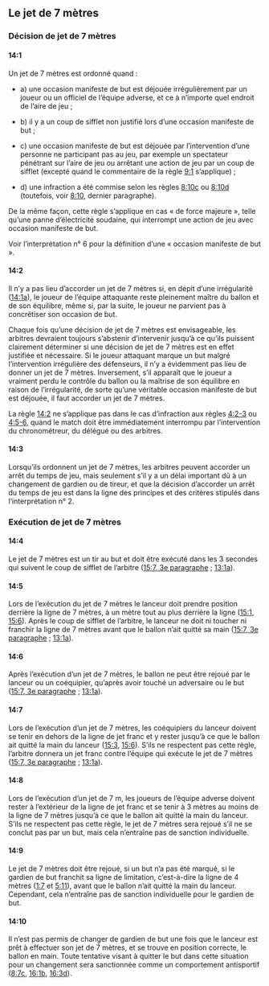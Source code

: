 ## Le jet de 7 mètres

### Décision de jet de 7 mètres

#### 14:1
Un jet de 7 mètres est ordonné quand :

- a) une occasion manifeste de but est déjouée irrégulièrement par un joueur ou un officiel de l’équipe adverse, et ce
  à n’importe quel endroit de l’aire de jeu ;

- b) il y a un coup de sifflet non justifié lors d’une occasion manifeste de but ;

- c) une occasion manifeste de but est déjouée par l’intervention d’une personne ne participant pas au jeu, par exemple
  un spectateur pénétrant sur l’aire de jeu ou arrêtant une action de jeu par un coup de sifflet (excepté quand le
  commentaire de la règle [9:1](#9:1) s’applique) ;

- d) une infraction a été commise selon les règles [8:10c](#8:10) ou [8:10d](#8:10) (toutefois, voir [8:10](#8:10),
  dernier paragraphe).

De la même façon, cette règle s’applique en cas « de force majeure », telle qu’une panne d’électricité soudaine, qui
interrompt une action de jeu avec occasion manifeste de but.

Voir l’interprétation n° 6 pour la définition d’une « occasion manifeste de but ».

#### 14:2
Il n’y a pas lieu d’accorder un jet de 7 mètres si, en dépit d’une irrégularité ([14:1a](#14:1)), le joueur de l’équipe
attaquante reste pleinement maître du ballon et de son équilibre, même si, par la suite, le joueur ne parvient pas à
concrétiser son occasion de but.

Chaque fois qu’une décision de jet de 7 mètres est envisageable, les arbitres devraient toujours s’abstenir d’intervenir
jusqu’à ce qu’ils puissent clairement déterminer si une décision de jet de 7 mètres est en effet justifiée et
nécessaire. Si le joueur attaquant marque un but malgré l’intervention irrégulière des défenseurs, il n’y a évidemment
pas lieu de donner un jet de 7 mètres. Inversement, s’il apparaît que le joueur a vraiment perdu le contrôle du ballon
ou la maîtrise de son équilibre en raison de l’irrégularité, de sorte qu’une véritable occasion manifeste de but est
déjouée, il faut accorder un jet de 7 mètres.

La règle [14:2](#14:2) ne s’applique pas dans le cas d’infraction aux règles [4:2-3](#4:2) ou [4:5-6](#4:5), quand le
match doit être immédiatement interrompu par l’intervention du chronométreur, du délégué ou des arbitres.

#### 14:3
Lorsqu’ils ordonnent un jet de 7 mètres, les arbitres peuvent accorder un arrêt du temps de jeu, mais seulement s’il y a
un délai important dû à un changement de gardien ou de tireur, et que la décision d’accorder un arrêt du temps de jeu
est dans la ligne des principes et des critères stipulés dans l’interprétation n° 2.

### Exécution de jet de 7 mètres

#### 14:4
Le jet de 7 mètres est un tir au but et doit être exécuté dans les 3 secondes qui suivent le coup de sifflet de
l’arbitre ([15:7, 3e paragraphe](#15:7) ; [13:1a](#13:1)).

#### 14:5
Lors de l’exécution du jet de 7 mètres le lanceur doit prendre position derrière la ligne de 7 mètres, à un mètre tout
au plus derrière la ligne ([15:1](#15:1), [15:6](#15:6)). Après le coup de sifflet de l’arbitre, le lanceur ne doit ni
toucher ni franchir la ligne de 7 mètres avant que le ballon n’ait quitté sa main ([15:7, 3e paragraphe](#15:7) ;
[13:1a](#13:1)).

#### 14:6
Après l’exécution d’un jet de 7 mètres, le ballon ne peut être rejoué par le lanceur ou un coéquipier, qu’après avoir
touché un adversaire ou le but ([15:7, 3e paragraphe](#15:7) ; [13:1a](#13:1)).

#### 14:7
Lors de l’exécution d’un jet de 7 mètres, les coéquipiers du lanceur doivent se tenir en dehors de la ligne de jet franc
et y rester jusqu’à ce que le ballon ait quitté la main du lanceur ([15:3](#15:3), [15:6](#15:6)). S’ils ne respectent
pas cette règle, l’arbitre donnera un jet franc contre l’équipe qui exécute le jet de 7 mètres
([15:7, 3e paragraphe](#15:7) ; [13:1a](#13:1)).

#### 14:8
Lors de l’exécution d’un jet de 7 m, les joueurs de l’équipe adverse doivent rester à l’extérieur de la ligne de jet
franc et se tenir à 3 mètres au moins de la ligne de 7 mètres jusqu’à ce que le ballon ait quitté la main du lanceur.
S’ils ne respectent pas cette règle, le jet de 7 mètres sera rejoué s’il ne se conclut pas par un but, mais cela
n’entraîne pas de sanction individuelle.

#### 14:9
Le jet de 7 mètres doit être rejoué, si un but n’a pas été marqué, si le gardien de but franchit sa ligne de limitation,
c’est-à-dire la ligne de 4 mètres ([1:7](#1:7) et [5:11](#5:11)), avant que le ballon n’ait quitté la main du lanceur.
Cependant, cela n’entraîne pas de sanction individuelle pour le gardien de but.

#### 14:10
Il n’est pas permis de changer de gardien de but une fois que le lanceur est prêt à effectuer son jet de 7 mètres, et se
trouve en position correcte, le ballon en main. Toute tentative visant à quitter le but dans cette situation pour un
changement sera sanctionnée comme un comportement antisportif ([8:7c](#8:7), [16:1b](#16:1), [16:3d](#16:3)).
